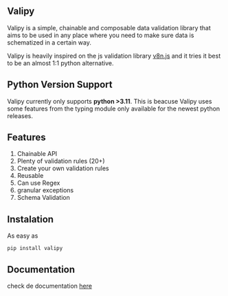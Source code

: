 ## Valipy

Valipy is a simple, chainable and composable data validation library that aims to be used in any place where you need to make sure data is schematized in a certain way.

Valipy is heavily inspired on the js validation library [v8n.js](https://github.com/imbrn/v8n) and it tries it best to be an almost 1:1 python alternative.

## Python Version Support

Valipy currently only supports **python >3.11**. This is beacuse Valipy uses some features from the typing module only available for the newest python releases.

## Features

1. Chainable API
2. Plenty of validation rules  (20+)
3. Create your own validation rules
4. Reusable
5. Can use Regex
6. granular exceptions
7. Schema Validation

## Instalation

As easy as

`pip install valipy`

## Documentation

check de documentation [here](https://dynamic-parfait-94cabc.netlify.app/#/)
